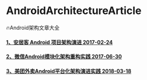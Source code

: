 # AndroidArchitectureArticle
🔥Android架构文章大全


#### [1、安居客 Android 项目架构演进  2017-02-24](http://baronzhang.com/blog/Framework/%E5%AE%89%E5%B1%85%E5%AE%A2Android%E9%A1%B9%E7%9B%AE%E6%9E%B6%E6%9E%84%E6%BC%94%E8%BF%9B/)

#### [2、微信Android模块化架构重构实践  2017-06-30](https://mp.weixin.qq.com/s?__biz=MzAwNDY1ODY2OQ==&mid=2649286672&idx=1&sn=4d9db00c496fcafd1d3e01d69af083f9&chksm=8334cc92b4434584e8bdb117274f41145fb49ba467ec0cd9ba5e3551a8abf92f1996bd6b147a&scene=0&key=2872d7939faa95a46b4dd8eec2b4222e304480e7c491f9e123cd47ab0e25f6a5bee9e7534bb2a7cc7f0a5cb56aa44df67d1b017718d6a24f823c92ea11450ffd19841ef3acc8ea7a9a1c288e8b640dd5&ascene=0&uin=Njc1NTY3MTIx&devicetype=iMac14%2C1+OSX+OSX+10.12.5+build(16F73)&version=12020810&nettype=WIFI&fontScale=100&pass_ticket=SJfCUWgSdjnsHwG3fpqXOHID4uDA1JGuzRRRiKQ2IJAdan6yEymN4QueZqAru9EL)

#### [3、美团外卖Android平台化架构演进实践 2018-03-18](https://blog.csdn.net/meituantech/article/details/80062451)
